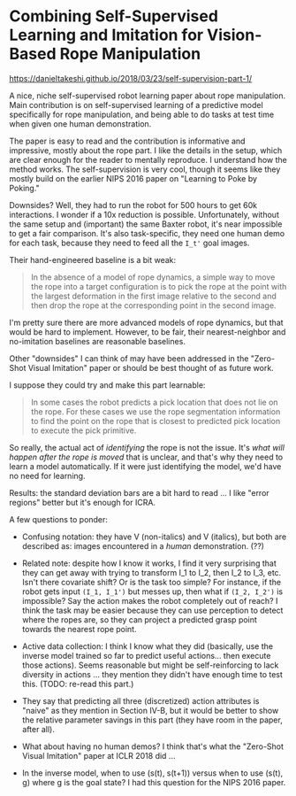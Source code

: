 # Combining Self-Supervised Learning and Imitation for Vision-Based Rope Manipulation

https://danieltakeshi.github.io/2018/03/23/self-supervision-part-1/

A nice, niche self-supervised robot learning paper about rope manipulation.
Main contribution is on self-supervised learning of a predictive model
specifically for rope manipulation, and being able to do tasks at test time when
given one human demonstration.

The paper is easy to read and the contribution is informative and impressive,
mostly about the rope part. I like the details in the setup, which are clear
enough for the reader to mentally reproduce. I understand how the method works.
The self-supervision is very cool, though it seems like they mostly build on the
earlier NIPS 2016 paper on "Learning to Poke by Poking."

Downsides? Well, they had to run the robot for 500 hours to get 60k
interactions. I wonder if a 10x reduction is possible. Unfortunately, without
the same setup and (important) the same Baxter robot, it's near impossible to
get a fair comparison.  It's also task-specific, they need one human demo for
each task, because they need to feed all the `I_t'` goal images.

Their hand-engineered baseline is a bit weak:

> In the absence of a model of rope dynamics, a simple way to move the rope into
> a target configuration is to pick the rope at the point with the largest
> deformation in the first image relative to the second and then drop the rope
> at the corresponding point in the second image.

I'm pretty sure there are more advanced models of rope dynamics, but that would
be hard to implement. However, to be fair, their nearest-neighbor and
no-imitation baselines are reasonable baselines.

Other "downsides" I can think of may have been addressed in the "Zero-Shot
Visual Imitation" paper or should be best thought of as future work. 

I suppose they could try and make this part learnable:

> In some cases the robot predicts a pick location that does not lie on the
> rope. For these cases we use the rope segmentation information to find the
> point on the rope that is closest to predicted pick location to execute the
> pick primitive.

So really, the actual act of *identifying* the rope is not the issue. It's *what
will happen after the rope is moved* that is unclear, and that's why they need
to learn a model automatically. If it were just identifying the model, we'd have
no need for learning.

Results: the standard deviation bars are a bit hard to read ... I like "error
regions" better but it's enough for ICRA.

A few questions to ponder:

- Confusing notation: they have V (non-italics) and V (italics), but both are
  described as: images encountered in a *human* demonstration. (??)

- Related note: despite how I know it works, I find it very surprising that they
  can get away with trying to transform I_1 to I_2, then I_2 to I_3, etc. Isn't
  there covariate shift? Or is the task too simple? For instance, if the robot
  gets input `(I_1, I_1')` but messes up, then what if `(I_2, I_2')` is
  impossible? Say the action makes the robot completely out of reach? I think
  the task may be easier because they can use perception to detect where the
  ropes are, so they can project a predicted grasp point towards the nearest
  rope point.

- Active data collection: I think I know what they did (basically, use the
  inverse model trained so far to predict useful actions... then execute those
  actions). Seems reasonable but might be self-reinforcing to lack diversity in
  actions ... they mention they didn't have enough time to test this. (TODO:
  re-read this part.)

- They say that predicting all three (discretized) action attributes is "naive"
  as they mention in Section IV-B, but it would be better to show the relative
  parameter savings in this part (they have room in the paper, after all).

- What about having no human demos? I think that's what the "Zero-Shot Visual
  Imitation" paper at ICLR 2018 did ...

- In the inverse model, when to use (s(t), s(t+1)) versus when to use (s(t), g)
  where g is the goal state? I had this question for the NIPS 2016 paper.
